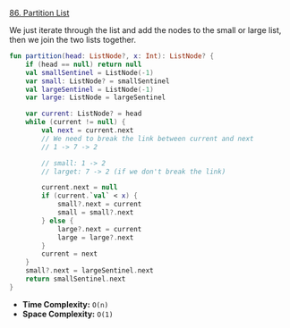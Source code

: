 [86. Partition List](https://leetcode.com/problems/partition-list/)

We just iterate through the list and add the nodes to the small or large list, then we join the two lists together.

```kotlin
fun partition(head: ListNode?, x: Int): ListNode? {
    if (head == null) return null
    val smallSentinel = ListNode(-1)
    var small: ListNode? = smallSentinel
    val largeSentinel = ListNode(-1)
    var large: ListNode = largeSentinel

    var current: ListNode? = head
    while (current != null) {
        val next = current.next
        // We need to break the link between current and next
        // 1 -> 7 -> 2

        // small: 1 -> 2
        // larget: 7 -> 2 (if we don't break the link)

        current.next = null
        if (current.`val` < x) {
            small?.next = current
            small = small?.next
        } else {
            large?.next = current
            large = large?.next
        }
        current = next
    }
    small?.next = largeSentinel.next
    return smallSentinel.next
}
```

* **Time Complexity:** `O(n)`
* **Space Complexity:** `O(1)`